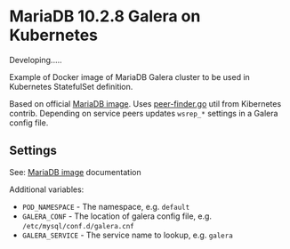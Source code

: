 # MariaDB 10.2.8 Galera on Kubernetes

Developing.....

Example of Docker image of MariaDB Galera cluster to be used in Kubernetes StatefulSet 
definition.

Based on official [MariaDB image][mariadb-image].
Uses [peer-finder.go][peer-finder] util from Kibernetes contrib.
Depending on service peers updates `wsrep_*` settings in a Galera config file.

## Settings

See: [MariaDB image][mariadb-image] documentation

Additional variables:

* `POD_NAMESPACE` - The namespace, e.g. `default`
* `GALERA_CONF` - The location of galera config file, e.g. `/etc/mysql/conf.d/galera.cnf`
* `GALERA_SERVICE` - The service name to lookup, e.g. `galera`

[peer-finder]: https://github.com/kubernetes/contrib/blob/master/pets/peer-finder/peer-finder.go
[mariadb-image]: https://hub.docker.com/_/mariadb/
